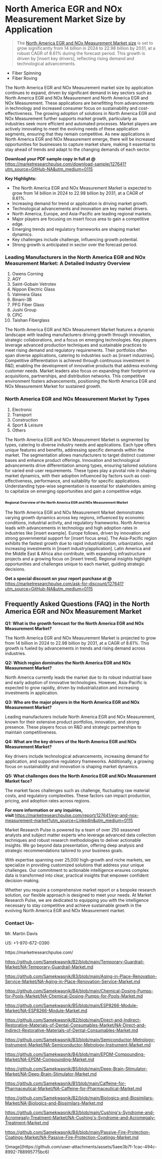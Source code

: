 <h1>North America EGR and NOx Measurement Market&nbsp;Size by Application</h1><blockquote><p>The <a href="https://marketresearchpulse.com/download-sample/127641?utm_source=GitHub-NA&amp;utm_medium=0115">North America EGR and NOx Measurement Market size</a> is set to grow significantly from 14 billion in 2024 to 22.98 billion by 2031, at a robust CAGR of 8.61% during the forecast period. This growth is driven by [insert key drivers], reflecting rising demand and technological advancements.</p></blockquote><ul><li>Fiber Spinning<li> Fiber Roving</li></ul><p>The North America EGR and NOx Measurement market size by application continues to expand, driven by significant demand in key sectors such as North America EGR and NOx Measurement and North America EGR and NOx Measurement. These applications are benefitting from advancements in technology and increased consumer focus on sustainability and cost-effectiveness. The growing adoption of solutions in North America EGR and NOx Measurement further supports market growth, particularly as industries seek more efficient and automated processes. Market players are actively innovating to meet the evolving needs of these application segments, ensuring that they remain competitive. As new applications in North America EGR and NOx Measurement emerge, there will be increased opportunities for businesses to capture market share, making it essential to stay ahead of trends and adapt to the changing demands of each sector.</p><p><strong>Download your PDF sample copy in full at @ </strong><a href="https://marketresearchpulse.com/download-sample/127641?utm_source=GitHub-NA&amp;utm_medium=0115">https://marketresearchpulse.com/download-sample/127641?utm_source=GitHub-NA&amp;utm_medium=0115</a></p><p><strong>Key Highlights: </strong></p><ul><li>The North America EGR and NOx Measurement Market is expected to grow from 14 billion in 2024 to 22.98 billion by 2031, at a CAGR of 8.61%.</li><li>Increasing demand for trend or application is driving market growth.</li><li>Technological advancements and innovation are key market drivers.</li><li>North America, Europe, and Asia-Pacific are leading regional markets.</li><li>Major players are focusing on insert focus area to gain a competitive edge.</li><li>Emerging trends and regulatory frameworks are shaping market dynamics.</li><li>Key challenges include challenge, influencing growth potential.</li><li>Strong growth is anticipated in sector over the forecast period.</li></ul><h3>Leading Manufacturers in the North America EGR and NOx Measurement Market: A Detailed Industry Overview</h3><ol><li>Owens Corning</li><li>AGY</li><li>Saint-Gobain Vetrotex</li><li>Nippon Electric Glass</li><li>Valmiera Glass</li><li>Binani-3B</li><li>PFG Fiber Glass</li><li>Jushi Group</li><li>CPIC</li><li>Taishan Fiberglass</li></ol><div class="flex max-w-full flex-col flex-grow"><div class="min-h-8 text-message flex w-full flex-col items-end gap-2 whitespace-normal break-words [.text-message+&amp;]:mt-5" dir="auto" data-message-author-role="assistant" data-message-id="fd8432e4-4910-450d-b182-61b7bfb0a01f" data-message-model-slug="gpt-4o"><div class="flex w-full flex-col gap-1 empty:hidden first:pt-[3px]"><div class="markdown prose w-full break-words dark:prose-invert light"><p>The North America EGR and NOx Measurement Market features a dynamic landscape with leading manufacturers driving growth through innovation, strategic collaborations, and a focus on emerging technologies. Key players leverage advanced production techniques and sustainable practices to meet rising demand and regulatory requirements. Their portfolios often span diverse applications, catering to industries such as [insert industries]. Competitive differentiation is achieved through continuous investment in R&amp;D, enabling the development of innovative products that address evolving customer needs. Market leaders also focus on expanding their footprint via acquisitions, partnerships, and distribution networks. This competitive environment fosters advancements, positioning the North America EGR and NOx Measurement Market for sustained growth.</p></div></div></div></div><h3>North America EGR and NOx Measurement Market by Types</h3><ol><li>Electronic<li> Transport<li> Construction<li> Sport & Leisure<li> Others</li></ol><div class="flex max-w-full flex-col flex-grow"><div class="min-h-8 text-message flex w-full flex-col items-end gap-2 whitespace-normal break-words [.text-message+&amp;]:mt-5" dir="auto" data-message-author-role="assistant" data-message-id="084470be-0bb7-4664-bddf-5156b4f41249" data-message-model-slug="gpt-4o-mini"><div class="flex w-full flex-col gap-1 empty:hidden first:pt-[3px]"><div class="markdown prose w-full break-words dark:prose-invert light"><p>The North America EGR and NOx Measurement Market is segmented by types, catering to diverse industry needs and applications. Each type offers unique features and benefits, addressing specific demands within the market. The segmentation allows manufacturers to target distinct customer bases and enhance product offerings. Innovation and technological advancements drive differentiation among types, ensuring tailored solutions for varied end-user requirements. These types play a pivotal role in shaping market dynamics, with their adoption influenced by factors such as cost-effectiveness, performance, and suitability for specific applications. Understanding type-wise segmentation is essential for stakeholders aiming to capitalize on emerging opportunities and gain a competitive edge.</p></div></div></div></div><h3><span style="font-size: 11px;">Regional Overview of the North America EGR and NOx Measurement Market</span></h3><div class="flex max-w-full flex-col flex-grow"><div class="min-h-8 text-message flex w-full flex-col items-end gap-2 whitespace-normal break-words [.text-message+&amp;]:mt-5" dir="auto" data-message-author-role="assistant" data-message-id="e9038762-ce64-4e30-91c9-9bd413514231" data-message-model-slug="gpt-4o-mini"><div class="flex w-full flex-col gap-1 empty:hidden first:pt-[3px]"><div class="markdown prose w-full break-words dark:prose-invert light"><p>The North America EGR and NOx Measurement Market demonstrates varying growth dynamics across key regions, influenced by economic conditions, industrial activity, and regulatory frameworks. North America leads with advancements in technology and high adoption rates in industries like [insert example]. Europe follows, driven by innovation and strong governmental support for [insert focus area]. The Asia-Pacific region exhibits the fastest growth due to rapid industrialization, urbanization, and increasing investments in [insert industry/application]. Latin America and the Middle East &amp; Africa also contribute, with expanding infrastructure projects and a growing focus on [insert trend]. Regional insights highlight opportunities and challenges unique to each market, guiding strategic decisions.</p></div></div></div></div><p><strong>Get a special discount on your report purchase at @ </strong><a href="https://marketresearchpulse.com/ask-for-discount/127641?utm_source=GitHub-NA&amp;utm_medium=0115">https://marketresearchpulse.com/ask-for-discount/127641?utm_source=GitHub-NA&amp;utm_medium=0115</a></p><h2>Frequently Asked Questions (FAQ) in the North America EGR and NOx Measurement Market</h2><p><strong>Q1: What is the growth forecast for the North America EGR and NOx Measurement Market?</strong></p><p>The North America EGR and NOx Measurement Market is projected to grow from 14 billion in 2024 to 22.98 billion by 2031, at a CAGR of 8.61%. This growth is fueled by advancements in trends and rising demand across industries.</p><p><strong>Q2: Which region dominates the North America EGR and NOx Measurement Market?</strong></p><p>North America currently leads the market due to its robust industrial base and early adoption of innovative technologies. However, Asia-Pacific is expected to grow rapidly, driven by industrialization and increasing investments in application.</p><p><strong>Q3: Who are the major players in the North America EGR and NOx Measurement Market?</strong></p><p>Leading manufacturers include North America EGR and NOx Measurement, known for their extensive product portfolios, innovation, and strong presence. These players focus on R&amp;D and strategic partnerships to maintain competitiveness.</p><p><strong>Q4: What are the key drivers of the North America EGR and NOx Measurement Market?</strong></p><p>Key drivers include technological advancements, increasing demand for application, and supportive regulatory frameworks. Additionally, a growing focus on sustainability and innovation is shaping market dynamics.</p><p><strong>Q5: What challenges does the North America EGR and NOx Measurement Market face?</strong></p><p>The market faces challenges such as challenge, fluctuating raw material costs, and regulatory complexities. These factors can impact production, pricing, and adoption rates across regions.</p><p><strong>For more information or any inquiries, visit&nbsp;</strong><a href="https://marketresearchpulse.com/report/127641/egr-and-nox-measurement-market?utm_source=Linkedin&utm_medium=0115">https://marketresearchpulse.com/report/127641/egr-and-nox-measurement-market?utm_source=Linkedin&utm_medium=0115</a></p><p>Market Research Pulse is powered by a team of over 250 seasoned analysts and subject matter experts who leverage advanced data collection techniques and robust research methodologies to deliver actionable insights. We go beyond data presentation, offering deep analysis and strategic recommendations tailored to your business goals.</p><p>With expertise spanning over 25,000 high-growth and niche markets, we specialize in providing customized solutions that address your unique challenges. Our commitment to actionable intelligence ensures complex data is transformed into clear, practical insights that empower confident decision-making.</p><p>Whether you require a comprehensive market report or a bespoke research solution, our flexible approach is designed to meet your needs. At Market Research Pulse, we are dedicated to equipping you with the intelligence necessary to stay competitive and achieve sustainable growth in the evolving North America EGR and NOx Measurement market.</p><h3><strong>Contact Us-</strong></h3><p>Mr. Martin Davis</p><p>US: +1-970-672-0390</p><p>https://marketresearchpulse.com/</p><p><a href="https://github.com/Samekwasnik/B2/blob/main/Temporary-Guardrail-Market/NA-Temporary-Guardrail-Market.md">https://github.com/Samekwasnik/B2/blob/main/Temporary-Guardrail-Market/NA-Temporary-Guardrail-Market.md</a></p><p><a href="https://github.com/Samekwasnik/B3/blob/main/Aging-in-Place-Renovation-Service-Market/NA-Aging-in-Place-Renovation-Service-Market.md">https://github.com/Samekwasnik/B3/blob/main/Aging-in-Place-Renovation-Service-Market/NA-Aging-in-Place-Renovation-Service-Market.md</a></p><p><a href="https://github.com/Samekwasnik/B4/blob/main/Chemical-Dosing-Pumps-for-Pools-Market/NA-Chemical-Dosing-Pumps-for-Pools-Market.md">https://github.com/Samekwasnik/B4/blob/main/Chemical-Dosing-Pumps-for-Pools-Market/NA-Chemical-Dosing-Pumps-for-Pools-Market.md</a></p><p><a href="https://github.com/Samekwasnik/B5/blob/main/ESP8266-Module-Market/NA-ESP8266-Module-Market.md">https://github.com/Samekwasnik/B5/blob/main/ESP8266-Module-Market/NA-ESP8266-Module-Market.md</a></p><p><a href="https://github.com/Samekwasnik/B2/blob/main/Direct-and-Indirect-Restorative-Materials-of-Dental-Consumables-Market/NA-Direct-and-Indirect-Restorative-Materials-of-Dental-Consumables-Market.md">https://github.com/Samekwasnik/B2/blob/main/Direct-and-Indirect-Restorative-Materials-of-Dental-Consumables-Market/NA-Direct-and-Indirect-Restorative-Materials-of-Dental-Consumables-Market.md</a></p><p><a href="https://github.com/Samekwasnik/B3/blob/main/Semiconductor-Metrology-Instrument-Market/NA-Semiconductor-Metrology-Instrument-Market.md">https://github.com/Samekwasnik/B3/blob/main/Semiconductor-Metrology-Instrument-Market/NA-Semiconductor-Metrology-Instrument-Market.md</a></p><p><a href="https://github.com/Samekwasnik/B4/blob/main/EPDM-Compounding-Market/NA-EPDM-Compounding-Market.md">https://github.com/Samekwasnik/B4/blob/main/EPDM-Compounding-Market/NA-EPDM-Compounding-Market.md</a></p><p><a href="https://github.com/Samekwasnik/B5/blob/main/Deep-Brain-Stimulator-Market/NA-Deep-Brain-Stimulator-Market.md">https://github.com/Samekwasnik/B5/blob/main/Deep-Brain-Stimulator-Market/NA-Deep-Brain-Stimulator-Market.md</a></p><p><a href="https://github.com/Samekwasnik/B1/blob/main/Caffeine-for-Pharmaceutical-Market/NA-Caffeine-for-Pharmaceutical-Market.md">https://github.com/Samekwasnik/B1/blob/main/Caffeine-for-Pharmaceutical-Market/NA-Caffeine-for-Pharmaceutical-Market.md</a></p><p><a href="https://github.com/Samekwasnik/B2/blob/main/Biologics-and-Biosimilars-Market/NA-Biologics-and-Biosimilars-Market.md">https://github.com/Samekwasnik/B2/blob/main/Biologics-and-Biosimilars-Market/NA-Biologics-and-Biosimilars-Market.md</a></p><p><a href="https://github.com/Samekwasnik/B3/blob/main/Cushing's-Syndrome-and-Acromegaly-Treatment-Market/NA-Cushing's-Syndrome-and-Acromegaly-Treatment-Market.md">https://github.com/Samekwasnik/B3/blob/main/Cushing's-Syndrome-and-Acromegaly-Treatment-Market/NA-Cushing's-Syndrome-and-Acromegaly-Treatment-Market.md</a></p><p><a href="https://github.com/Samekwasnik/B4/blob/main/Passive-Fire-Protection-Coatings-Market/NA-Passive-Fire-Protection-Coatings-Market.md">https://github.com/Samekwasnik/B4/blob/main/Passive-Fire-Protection-Coatings-Market/NA-Passive-Fire-Protection-Coatings-Market.md</a></p>
![image](https://github.com/user-attachments/assets/5aee3b7f-1cac-494c-8992-788995775bc6)
